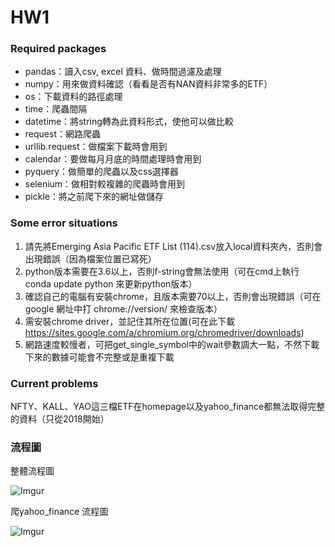 # HW1
### Required packages
* pandas：讀入csv, excel 資料、做時間過濾及處理
* numpy：用來做資料確認（看看是否有NAN資料非常多的ETF）
* os：下載資料的路徑處理 
* time：爬蟲間隔 
* datetime：將string轉為此資料形式，使他可以做比較
* request：網路爬蟲 
* urllib.request：做檔案下載時會用到 
* calendar：要做每月月底的時間處理時會用到
* pyquery：做簡單的爬蟲以及css選擇器
* selenium：做相對較複雜的爬蟲時會用到
* pickle：將之前爬下來的網址做儲存

### Some error situations
1. 請先將Emerging Asia Pacific ETF List (114).csv放入local資料夾內，否則會出現錯誤（因為檔案位置已寫死）
2. python版本需要在3.6以上，否則f-string會無法使用（可在cmd上執行 conda update python 來更新python版本）
3. 確認自己的電腦有安裝chrome，且版本需要70以上，否則會出現錯誤（可在google 網址中打 chrome://version/  來檢查版本）
4. 需安裝chrome driver，並記住其所在位置(可在此下載 https://sites.google.com/a/chromium.org/chromedriver/downloads)
5. 網路速度較慢者，可把get_single_symbol中的wait參數調大一點，不然下載下來的數據可能會不完整或是重複下載

### Current problems
NFTY、KALL、YAO這三檔ETF在homepage以及yahoo_finance都無法取得完整的資料（只從2018開始）

### 流程圖
整體流程圖

![Imgur](https://i.imgur.com/PWKxBP1.png)


爬yahoo_finance 流程圖

![Imgur](https://i.imgur.com/SIaVFTC.png)
